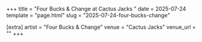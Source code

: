 +++
title = "Four Bucks & Change at Cactus Jacks "
date = 2025-07-24
template = "page.html"
slug = "2025-07-24-four-bucks-change"

[extra]
artist = "Four Bucks & Change"
venue = "Cactus Jacks"
venue_url = ""
+++

